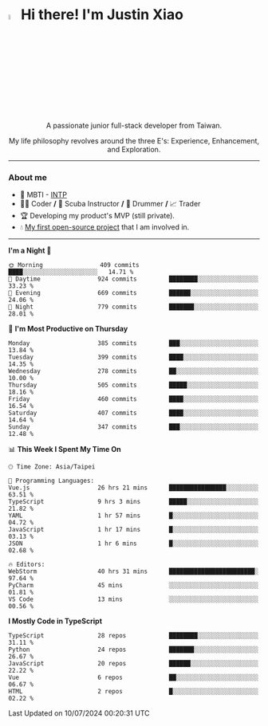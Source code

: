# <img src="https://media.giphy.com/media/hvRJCLFzcasrR4ia7z/giphy.gif" width="5%">Hi there! I'm Justin Xiao
<p align="center">A passionate junior full-stack developer from Taiwan.  </p>
<p align="center">My life philosophy revolves around the three E's: Experience, Enhancement, and Exploration.</p>

---
### About me
- 👀 MBTI - [INTP](https://www.16personalities.com/intp-personality)
- 👨‍💻 Coder **/** 🤿 Scuba Instructor **/** 🥁 Drummer **/** 📈 Trader
- 🏆 Developing my product's MVP (still private).
- 💧 [My first open-source project](https://github.com/Game-as-a-Service/Game-Lobby-Web) that I am involved in.

---
<!--START_SECTION:waka-->
**I'm a Night 🦉** 

```text
🌞 Morning                409 commits         ████░░░░░░░░░░░░░░░░░░░░░   14.71 % 
🌆 Daytime                924 commits         ████████░░░░░░░░░░░░░░░░░   33.23 % 
🌃 Evening                669 commits         ██████░░░░░░░░░░░░░░░░░░░   24.06 % 
🌙 Night                  779 commits         ███████░░░░░░░░░░░░░░░░░░   28.01 % 
```
📅 **I'm Most Productive on Thursday** 

```text
Monday                   385 commits         ███░░░░░░░░░░░░░░░░░░░░░░   13.84 % 
Tuesday                  399 commits         ████░░░░░░░░░░░░░░░░░░░░░   14.35 % 
Wednesday                278 commits         ██░░░░░░░░░░░░░░░░░░░░░░░   10.00 % 
Thursday                 505 commits         █████░░░░░░░░░░░░░░░░░░░░   18.16 % 
Friday                   460 commits         ████░░░░░░░░░░░░░░░░░░░░░   16.54 % 
Saturday                 407 commits         ████░░░░░░░░░░░░░░░░░░░░░   14.64 % 
Sunday                   347 commits         ███░░░░░░░░░░░░░░░░░░░░░░   12.48 % 
```


📊 **This Week I Spent My Time On** 

```text
🕑︎ Time Zone: Asia/Taipei

💬 Programming Languages: 
Vue.js                   26 hrs 21 mins      ████████████████░░░░░░░░░   63.51 % 
TypeScript               9 hrs 3 mins        █████░░░░░░░░░░░░░░░░░░░░   21.82 % 
YAML                     1 hr 57 mins        █░░░░░░░░░░░░░░░░░░░░░░░░   04.72 % 
JavaScript               1 hr 17 mins        █░░░░░░░░░░░░░░░░░░░░░░░░   03.13 % 
JSON                     1 hr 6 mins         █░░░░░░░░░░░░░░░░░░░░░░░░   02.68 % 

🔥 Editors: 
WebStorm                 40 hrs 31 mins      ████████████████████████░   97.64 % 
PyCharm                  45 mins             ░░░░░░░░░░░░░░░░░░░░░░░░░   01.81 % 
VS Code                  13 mins             ░░░░░░░░░░░░░░░░░░░░░░░░░   00.56 % 
```

**I Mostly Code in TypeScript** 

```text
TypeScript               28 repos            ████████░░░░░░░░░░░░░░░░░   31.11 % 
Python                   24 repos            ███████░░░░░░░░░░░░░░░░░░   26.67 % 
JavaScript               20 repos            ██████░░░░░░░░░░░░░░░░░░░   22.22 % 
Vue                      6 repos             ██░░░░░░░░░░░░░░░░░░░░░░░   06.67 % 
HTML                     2 repos             █░░░░░░░░░░░░░░░░░░░░░░░░   02.22 % 
```




 Last Updated on 10/07/2024 00:20:31 UTC
<!--END_SECTION:waka-->
